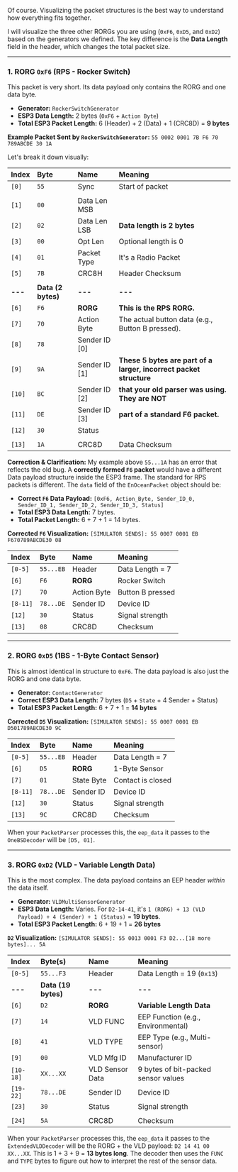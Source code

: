 Of course. Visualizing the packet structures is the best way to understand how everything fits together.

I will visualize the three other RORGs you are using (`0xF6`, `0xD5`, and `0xD2`) based on the generators we defined. The key difference is the **Data Length** field in the header, which changes the total packet size.

---

### **1. RORG `0xF6` (RPS - Rocker Switch)**

This packet is very short. Its data payload only contains the RORG and one data byte.

-   **Generator:** `RockerSwitchGenerator`
-   **ESP3 Data Length:** 2 bytes (`0xF6` + `Action Byte`)
-   **Total ESP3 Packet Length:** 6 (Header) + 2 (Data) + 1 (CRC8D) = **9 bytes**

**Example Packet Sent by `RockerSwitchGenerator`:** `55 0002 0001 7B F6 70 789ABCDE 30 1A`

Let's break it down visually:

| Index | Byte | Name | Meaning |
| :--- | :--- | :--- | :--- |
| `[0]` | `55` | Sync | Start of packet |
| | | | |
| `[1]` | `00` | Data Len MSB | |
| `[2]` | `02` | Data Len LSB | **Data length is 2 bytes** |
| `[3]` | `00` | Opt Len | Optional length is 0 |
| `[4]` | `01` | Packet Type | It's a Radio Packet |
| `[5]` | `7B` | CRC8H | Header Checksum |
| | | | |
| **---** | **Data (2 bytes)** | **---** | **---** |
| `[6]` | `F6` | **RORG** | **This is the RPS RORG.** |
| `[7]` | `70` | Action Byte | The actual button data (e.g., Button B pressed). |
| `[8]` | `78` | Sender ID [0] | |
| `[9]` | `9A` | Sender ID [1] | **These 5 bytes are part of a larger, incorrect packet structure** |
| `[10]`| `BC` | Sender ID [2] | **that your old parser was using. They are NOT** |
| `[11]`| `DE` | Sender ID [3] | **part of a standard F6 packet.** |
| `[12]`| `30` | Status | |
| | | | |
| `[13]`| `1A` | CRC8D | Data Checksum |

**Correction & Clarification:**
My example above `55...1A` has an error that reflects the old bug. A **correctly formed `F6` packet** would have a different Data payload structure inside the ESP3 frame. The standard for RPS packets is different. The `data` field of the `EnOceanPacket` object should be:

-   **Correct `F6` Data Payload:** `[0xF6, Action_Byte, Sender_ID_0, Sender_ID_1, Sender_ID_2, Sender_ID_3, Status]`
-   **Total ESP3 Data Length:** 7 bytes.
-   **Total Packet Length:** 6 + 7 + 1 = 14 bytes.

**Corrected `F6` Visualization:**
`[SIMULATOR SENDS]: 55 0007 0001 EB F670789ABCDE30 08`

| Index | Byte | Name | Meaning |
| :--- | :--- | :--- | :--- |
| `[0-5]` | `55...EB` | Header | Data Length = 7 |
| `[6]` | `F6` | **RORG** | Rocker Switch |
| `[7]` | `70` | Action Byte | Button B pressed |
| `[8-11]`| `78...DE`| Sender ID | Device ID |
| `[12]` | `30` | Status | Signal strength |
| `[13]` | `08` | CRC8D | Checksum |

---

### **2. RORG `0xD5` (1BS - 1-Byte Contact Sensor)**

This is almost identical in structure to `0xF6`. The data payload is also just the RORG and one data byte.

-   **Generator:** `ContactGenerator`
-   **Correct ESP3 Data Length:** 7 bytes (`D5` + `State` + 4 Sender + Status)
-   **Total ESP3 Packet Length:** 6 + 7 + 1 = **14 bytes**

**Corrected `D5` Visualization:**
`[SIMULATOR SENDS]: 55 0007 0001 EB D501789ABCDE30 9C`

| Index | Byte | Name | Meaning |
| :--- | :--- | :--- | :--- |
| `[0-5]` | `55...EB` | Header | Data Length = 7 |
| `[6]` | `D5` | **RORG** | 1-Byte Sensor |
| `[7]` | `01` | State Byte | Contact is closed |
| `[8-11]`| `78...DE`| Sender ID | Device ID |
| `[12]` | `30` | Status | Signal strength |
| `[13]` | `9C` | CRC8D | Checksum |

When your `PacketParser` processes this, the `eep_data` it passes to the `OneBSDecoder` will be `[D5, 01]`.

---

### **3. RORG `0xD2` (VLD - Variable Length Data)**

This is the most complex. The data payload contains an EEP header *within* the data itself.

-   **Generator:** `VLDMultiSensorGenerator`
-   **ESP3 Data Length:** Varies. For `D2-14-41`, it's `1 (RORG) + 13 (VLD Payload) + 4 (Sender) + 1 (Status)` = **19 bytes**.
-   **Total ESP3 Packet Length:** 6 + 19 + 1 = **26 bytes**

**`D2` Visualization:**
`[SIMULATOR SENDS]: 55 0013 0001 F3 D2...[18 more bytes]... 5A`

| Index | Byte(s) | Name | Meaning |
| :--- | :--- | :--- | :--- |
| `[0-5]` | `55...F3` | Header | Data Length = 19 (`0x13`) |
| **---** | **Data (19 bytes)** | **---** | **---** |
| `[6]` | `D2` | **RORG** | **Variable Length Data** |
| `[7]` | `14` | VLD FUNC | EEP Function (e.g., Environmental) |
| `[8]` | `41` | VLD TYPE | EEP Type (e.g., Multi-sensor) |
| `[9]` | `00` | VLD Mfg ID | Manufacturer ID |
| `[10-18]`| `XX...XX`| VLD Sensor Data | 9 bytes of bit-packed sensor values |
| `[19-22]`| `78...DE`| Sender ID | Device ID |
| `[23]` | `30` | Status | Signal strength |
| | | | |
| `[24]` | `5A` | CRC8D | Checksum |

When your `PacketParser` processes this, the `eep_data` it passes to the `ExtendedVLDDecoder` will be the RORG + the VLD payload: `D2 14 41 00 XX...XX`. This is 1 + 3 + 9 = **13 bytes long**. The decoder then uses the `FUNC` and `TYPE` bytes to figure out how to interpret the rest of the sensor data.